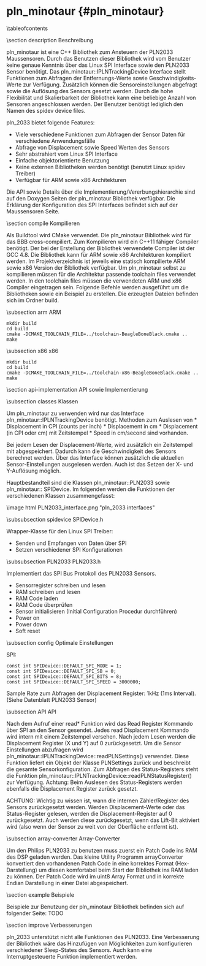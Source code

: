 pln_minotaur {#pln_minotaur}
===

\tableofcontents

\section description Beschreibung

pln_minotaur ist eine C++ Bibliothek zum Ansteuern der PLN2033 Maussensoren.
Durch das Benutzen dieser Bibliothek wird vom Benutzer keine genaue Kenntnis
über das Linux SPI Interface sowie den PLN2033 Sensor benötigt. Das
pln_minotaur::IPLNTrackingDevice Interface stellt Funktionen zum Abfragen der
Entfernungs-Werte sowie Geschwindigkeits-Werte zur Verfügung. Zusätzlich können
die Sensoreinstellungen abgefragt sowie die Auflösung des Sensors gesetzt
werden. Durch die hohe Flexibilität und Skalierbarkeit der Bibliothek kann
eine beliebige Anzahl von Sensoren angeschlossen werden. Der Benutzer benötigt
lediglich den Namen des spidev device files.

pln_2033 bietet folgende Features:
* Viele verschiedene Funktionen zum Abfragen der Sensor Daten für verschiedene
Anwendungsfälle
* Abfrage von Displacement sowie Speed Werten des Sensors
* Sehr abstrahiert vom Linux SPI Interface
* Einfache objektorientierte Benutzung
* Keine externen Bibliotheken werden benötigt (benutzt Linux spidev Treiber)
* Verfügbar für ARM sowie x86 Architekturen

Die API sowie Details über die Implementierung/Vererbungshierarchie sind auf den
Doxygen Seiten der pln_minotaur Bibliothek verfügbar. Die Erklärung der
Konfiguration des SPI Interfaces befindet sich auf der Maussensoren Seite.

\section compile Kompilieren

Als Buildtool wird CMake verwendet. Die pln_minotaur Bibliothek wird für das BBB
cross-compiliert. Zum Kompilieren wird ein C++11 fähiger Compiler benötigt. Der
bei der Erstellung der Bibliothek verwendete Compiler ist der GCC 4.8. Die
Bibliothek kann für ARM sowie x86 Architekturen kompiliert werden. Im
Projektverzeichnis ist jeweils eine statisch kompilierte ARM sowie x86 Version
der Bibliothek verfügbar. Um pln_minotaur selbst zu kompilieren müssen für die
Architektur passende toolchain files verwendet werden. In den toolchain files
müssen die verwendeten ARM und x86 Compiler eingetragen sein. Folgende Befehle
werden ausgeführt um die Bibliotheken sowie ein Beispiel zu erstellen. Die
erzeugten Dateien befinden sich im Ordner build.

\subsection arm ARM

~~~
mkdir build
cd build
cmake -DCMAKE_TOOLCHAIN_FILE=../toolchain-BeagleBoneBlack.cmake ..
make
~~~

\subsection x86 x86

~~~
mkdir build
cd build
cmake -DCMAKE_TOOLCHAIN_FILE=../toolchain-x86-BeagleBoneBlack.cmake ..
make
~~~

\section api-implementation API sowie Implementierung

\subsection classes Klassen

Um pln_minotaur zu verwenden wird nur das Interface
pln_minotaur::IPLNTrackingDevice benötigt. Methoden zum Auslesen von
	 * Displacement in CPI (counts per inch)
	 * Displacement in cm
	 * Displacement (in CPI oder cm) mit Zeitstempel
	 * Speed in cm/second
sind vorhanden.

Bei jedem Lesen der Displacement-Werte, wird zusätzlich ein Zeitstempel mit
abgespeichert. Dadurch kann die Geschwindigkeit des Sensors berechnet werden.
Über das Interface können zusätzlich die aktuellen Sensor-Einstellungen
ausgelesen werden. Auch ist das Setzen der X- und Y-Auflösung möglich.

Hauptbestandteil sind die Klassen pln_minotaur::PLN2033 sowie
pln_minotaur:: SPIDevice. Im folgenden werden die Funktionen der verschiedenen
Klassen zusammengefasst:

\image html PLN2033_interface.png "pln_2033 interfaces"

\subsubsection spidevice SPIDevice.h

Wrapper-Klasse für den Linux SPI Treiber:
* Senden und Empfangen von Daten über SPI
* Setzen verschiedener SPI Konfigurationen

\subsubsection PLN2033 PLN2033.h

Implementiert das SPI Bus Protokoll des PLN2033 Sensors.
* Sensorregister schreiben und lesen
* RAM schreiben und lesen
* RAM Code laden
* RAM Code überprüfen
* Sensor initialisieren (Initial Configuration Procedur durchführen)
* Power on
* Power down
* Soft reset

\subsection config Optimale Einstellungen

SPI:
~~~
const int SPIDevice::DEFAULT_SPI_MODE = 1;
const int SPIDevice::DEFAULT_SPI_SB = 0;
const int SPIDevice::DEFAULT_SPI_BITS = 8;
const int SPIDevice::DEFAULT_SPI_SPEED = 3000000;
~~~

Sample Rate zum Abfragen der Displacement Register: 1kHz (1ms Interval).
(Siehe Datenblatt PLN2033 Sensor)

\subsection API API

Nach dem Aufruf einer read* Funktion wird das Read Register Kommando über SPI an
den Sensor gesendet. Jedes read Displacement Kommando wird intern mit einem
Zeitstempel versehen. Nach jedem Lesen werden die Displacement Register
(X und Y) auf 0 zurückgesetzt. Um die Sensor Einstellungen abzufragen wird
pln_minotaur::IPLNTrackingDevice::readPLNSettings() verwendet. Diese Funktion
liefert ein Objekt der Klasse PLNSettings zurück und beschreibt die gesamte
Sensorkonfiguration. Zum Abfragen des Status-Registers steht die Funktion
pln_minotaur::IPLNTrackingDevice::readPLNStatusRegister() zur Verfügung. Achtung:
Beim Auslesen des Status-Registers werden ebenfalls die Displacement Register
zurück gesetzt.

ACHTUNG: Wichtig zu wissen ist, wann die internen Zähler/Register des Sensors
zurückgesetzt werden. Werden Displacement-Werte oder das Status-Register
gelesen, werden die Displacement-Register auf 0 zurückgesetzt. Auch werden diese
zurückgesetzt, wenn das Lift-Bit aktiviert wird (also wenn der Sensor zu weit
von der Oberfläche entfernt ist).

\subsection array-converter Array-Converter

Um den Philips PLN2033 zu benutzen muss zuerst ein Patch Code ins RAM des DSP
geladen werden. Das kleine Utility Programm arrayConverter konvertiert den
vorhandenen Patch Code in eine korrektes Format (Hex-Darstellung) um diesen
komfortabel beim Start der Bibliothek ins RAM laden zu können. Der Patch Code
wird im uint8 Array Format und in korrekte Endian Darstellung in einer Datei
abgespeichert.

\section example Beispiele

Beispiele zur Benutzung der pln_minotaur Bibliothek befinden sich auf
folgender Seite: TODO

\section improve Verbesserungen

pln_2033 unterstützt nicht alle Funktionen des PLN2033. Eine Verbesserung der
Bibliothek wäre das Hinzufügen von Möglichkeiten zum konfigurieren verschiedener
Sleep-States des Sensors. Auch kann eine Interruptgesteuerte Funktion
implementiert werden.
